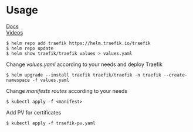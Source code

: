 # Usage

[Docs](https://doc.traefik.io/traefik/) \
[Videos](https://www.youtube.com/playlist?list=PL34sAs7_26wNldKrBBY_uagluNKC9cCak) 

```shell
$ helm repo add traefik https://helm.traefik.io/traefik
$ helm repo update
$ helm show traefik/traefik values > values.yaml
```

Change _values.yaml_ according to your needs and deploy Traefik

```shell
$ helm upgrade --install traefik traefik/traefik -n traefik --create-namespace -f values.yaml
```

Change _manifests routes_ according to your needs

```shell
$ kubectl apply -f <manifest>
```

Add PV for certificates 

```shell
$ kubectl apply -f traefik-pv.yaml
```